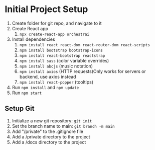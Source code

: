 # Initial Project Setup

1. Create folder for git repo, and navigate to it
2. Create React app
   1. `npx create-react-app orchestrai`
3. Install dependencies
   1. `npm install react react-dom react-router-dom react-scripts`
   2. `npm install bootstrap bootstrap-icons`
   3. `npm install react-bootstrap reactstrap`
   4. `npm install sass` (color variable overrides)
   5. `npm install abcjs` (music notation)
   6. `npm install axios` (HTTP requests)Only works for servers or backend, use axios instead
   7. `npm install react-popper` (tooltips)
4. Run `npm install` and `npm update`
5. Run `npm start`

## Setup Git

1. Initialize a new git repository: `git init`
2. Set the branch name to main: `git branch -m main`
3. Add "/private" to the .gitignore file
4. Add a /private directory to the project
5. Add a /docs directory to the project
